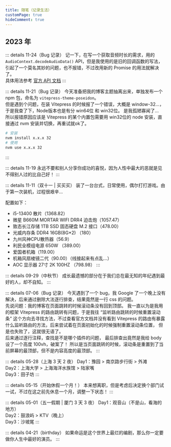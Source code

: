 ```yaml
---
title: 随笔（记录生活）
customPage: true
hideComment: true
---
```


## 2023 年

::: details 11-24（Bug 记录）
记一下，在写一个获取音频时长的需求，用的 `AudioContext.decodeAudioData()` API，但是我使用的是旧的回调函数的写法，引起了一个莫名其妙的问题，也不报错，不过改用新的 Promise 的用法就解决了。  
具体用法参考 [官方 API 文档](https://developer.mozilla.org/zh-CN/docs/Web/API/BaseAudioContext/decodeAudioData)
:::

::: details 11-21（Bug 记录）
今天准备把我的博客主题抽离出来，单独发布一个 npm 包，命名为 `vitepress-theme-poseidon`。  
但是遇到个问题，在装 Vitepress 的时候报了一个错误，大概是 window-32...，于是我查了下，Node版本也是有分 win64位 和 win32位。
是我孤陋寡闻了...  
所以报错原因应该是 Vitepress 的某个内置包需要用 win32位的 node 安装，直接通过 nvm 安装并切换，再重试就ok了。
```bash
# 安装
nvm install x.x.x 32
# 使用
nvm use x.x.x 32
```
:::

::: details 11-19
永远不要和别人分享你成功的喜悦，因为人性中最大的恶就是见不得别人过的比自己好！
:::

::: details 11-11（双十一 | 买买买）
装了一台台式，日常使用，偶尔打打游戏。由于第一次装机，过程很艰辛...

配置如下：
- i5-13400 散片（1368.82）
- 微星 B660M MORTAR WIFI DRR4 迫击炮（1057.47）
- 致态长江存储 1TB SSD 固态硬盘 M.2 接口（478.00）
- 光威内存条 DDR4 16GB(8G*2) （180）
- 九州风神CPU散热器（56.9）
- 利民全模组电源 650W （389.00）
- 爱国者机箱（119.00）
- 机箱风扇棱镜二代（90.00）（线接起来有点乱...）
- AOC 显示器 27寸 2K 100HZ （798.98）
:::

::: details 09-29（中秋节）
成长最遗憾的部分在于我们总在最无知的年纪遇到最好的人，却不自知。
:::

::: details 07-06（Bug 记录）
今天遇到了一个 bug，我 Google 了一个晚上没有解决，后来通过删除大法逐行排查，结果竟然是一行 css 的问题。  
先说问题：我的博客在页面跳转的时候滚动条没有回到顶部。
我一直以为是我用的框架 Vitepress 的路由跳转有问题，于是我往 “监听路由跳转的时候重置滚动条”
这个方向去寻找方法，不过查看官方文档并没有看到 Vitepress 的路由有暴露什么监听路由的方法，后来尝试着在页面初始化的时候强制重置滚动条位置，
但是也失败了，这就很无语了。  
后来通过逐行注释，查找是不是哪个插件的问题，
最后排查出竟然是我给 body 设了一个高度 100vh，破案了！
所以是当页面跳转的时候，滚动条是重置到了当前屏幕的最顶部，但不是内容高度的最顶部。
:::

::: details 05-28（上海 3 天 2 夜）
Day1：豫园 > 南京路步行街 > 外滩  
Day2：上海大学 > 上海海洋水族馆 > 陆家嘴  
Day3：田子坊
:::

::: details 05-15（开始休假一个月！）
本来想离职，但是考虑后决定换个部门试一试，不过在这之前先休息一个月，调整一下状态！
:::

::: details 05-01（五一假期 | 厦门 3 天 3 夜）
Day1：观音山（不是山，看海的地方）  
Day2：鼓浪屿 > KTV（晚上）  
Day3：沙坡尾
:::

::: details 04-21（birthday）
如果命运是这个世界上最烂的编剧，那么你一定要做你人生中最好的演员。
:::
